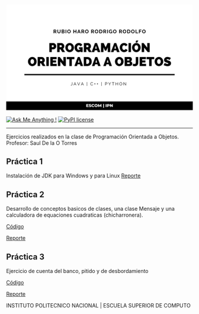 ![ESCOM](banner.png)

[![Ask Me Anything !](https://img.shields.io/badge/Ask%20me-anything-1abc9c.svg)](https://github.com/RubioHaro/)
[![PyPI license](https://img.shields.io/pypi/l/ansicolortags.svg)](https://github.com/RubioHaro/Linearity/blob/master/LICENSE)


---

Ejercicios realizados en la clase de Programación Orientada a Objetos. 
Profesor: Saul De la O Torres

## Práctica 1

Instalación de JDK para Windows y para Linux
[Reporte](https://github.com/RubioHaro/POO/blob/master/escom/De%20la%20O/Departamental1/Practicas/Rubio_Haro_Rodrigo_Rodolfo_Practica01_2CV1_Departamental1/Rubio_Haro_Rodrigo_Rodolfo_Practica01_2CV1.pdf)

## Práctica 2

Desarrollo de conceptos basicos de clases, una clase Mensaje y una calculadora de equaciones cuadraticas (chicharronera).

[Código](https://github.com/RubioHaro/POO/tree/master/escom/De%20la%20O/Departamental1/Practicas/Rubio_Haro_Rodrigo_Rodolfo_Practica02_2CV1_Departamental1/CodigoFuente)

[Reporte](https://github.com/RubioHaro/POO/blob/master/escom/De%20la%20O/Departamental1/Practicas/Rubio_Haro_Rodrigo_Rodolfo_Practica02_2CV1_Departamental1/Rubio_Haro_Rodrigo_Rodolfo_Practica02_2CV1.pdf)

## Práctica 3

Ejercicio de cuenta del banco, pitido y de desbordamiento

[Código](https://github.com/RubioHaro/POO/tree/master/escom/De%20la%20O/Departamental1/Practicas/Rubio_Haro_Rodrigo_Rodolfo_Practica03_2CV1_Departamental1/CodigoFuente)

[Reporte](https://github.com/RubioHaro/POO/blob/master/escom/De%20la%20O/Departamental1/Practicas/Rubio_Haro_Rodrigo_Rodolfo_Practica03_2CV1_Departamental1/Rubio_Haro_Rodrigo_Rodolfo_Practica03_2CV1.pdf)

INSTITUTO POLITECNICO NACIONAL | ESCUELA SUPERIOR DE COMPUTO
